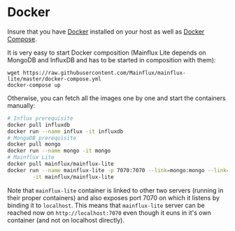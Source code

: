 # Docker
Insure that you have [Docker](https://www.docker.com/) installed on your host as well as [Docker Compose](https://docs.docker.com/compose/).

It is very easy to start Docker composition (Mainflux Lite depends on MongoDB and InfluxDB and has to be started in composition with them):
```
wget https://raw.githubusercontent.com/Mainflux/mainflux-lite/master/docker-compose.yml
docker-compose up
```

Otherwise, you can fetch all the images one by one and start the containers manually:
```bash
# Influx prerequisite
docker pull influxdb
docker run --name influx -it influxdb
# MongoDB prerequisite
docker pull mongo
docker run --name mongo -it mongo
# Mainflux Lite
docker pull mainflux/mainflux-lite
docker run --name mainflux-lite -p 7070:7070 --link=mongo:mongo --link=influx:influx \
        -it mainflux/mainflux-lite
```

Note that `mainflux-lite` container is linked
to other two servers (running in their proper containers) and also exposes port 7070 on which it listens by binding it to `localhost`.
This means that `mainflux-lite` server can be reached now on `http://localhost:7070` even though it euns in it's own container (and not on localhost directly).

